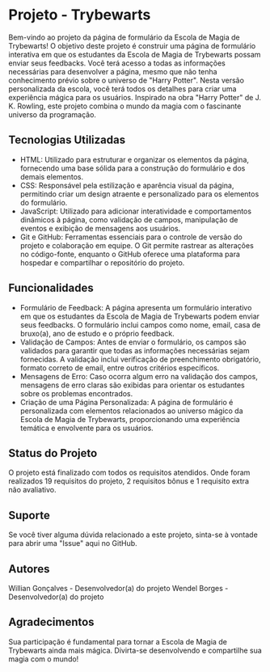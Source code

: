 # Projeto - Trybewarts

Bem-vindo ao projeto da página de formulário da Escola de Magia de Trybewarts! O objetivo deste projeto é construir uma página de formulário interativa em que os estudantes da Escola de Magia de Trybewarts possam enviar seus feedbacks. Você terá acesso a todas as informações necessárias para desenvolver a página, mesmo que não tenha conhecimento prévio sobre o universo de "Harry Potter". Nesta versão personalizada da escola, você terá todos os detalhes para criar uma experiência mágica para os usuários. Inspirado na obra "Harry Potter" de J. K. Rowling, este projeto combina o mundo da magia com o fascinante universo da programação.

## Tecnologias Utilizadas
- HTML: Utilizado para estruturar e organizar os elementos da página, fornecendo uma base sólida para a construção do formulário e dos demais elementos.
- CSS: Responsável pela estilização e aparência visual da página, permitindo criar um design atraente e personalizado para os elementos do formulário.
- JavaScript: Utilizado para adicionar interatividade e comportamentos dinâmicos à página, como validação de campos, manipulação de eventos e exibição de mensagens aos usuários.
- Git e GitHub: Ferramentas essenciais para o controle de versão do projeto e colaboração em equipe. O Git permite rastrear as alterações no código-fonte, enquanto o GitHub oferece uma plataforma para hospedar e compartilhar o repositório do projeto.

## Funcionalidades
- Formulário de Feedback: A página apresenta um formulário interativo em que os estudantes da Escola de Magia de Trybewarts podem enviar seus feedbacks. O formulário inclui campos como nome, email, casa de bruxo(a), ano de estudo e o próprio feedback.
- Validação de Campos: Antes de enviar o formulário, os campos são validados para garantir que todas as informações necessárias sejam fornecidas. A validação inclui verificação de preenchimento obrigatório, formato correto de email, entre outros critérios específicos.
- Mensagens de Erro: Caso ocorra algum erro na validação dos campos, mensagens de erro claras são exibidas para orientar os estudantes sobre os problemas encontrados.
- Criação de uma Página Personalizada: A página de formulário é personalizada com elementos relacionados ao universo mágico da Escola de Magia de Trybewarts, proporcionando uma experiência temática e envolvente para os usuários.

## Status do Projeto
O projeto está finalizado com todos os requisitos atendidos. Onde foram realizados 19 requisitos do projeto, 2 requisitos bônus e 1 requisito extra não avaliativo.

## Suporte
Se você tiver alguma dúvida relacionado a este projeto, sinta-se à vontade para abrir uma "Issue" aqui no GitHub.

## Autores
Willian Gonçalves - Desenvolvedor(a) do projeto
Wendel Borges - Desenvolvedor(a) do projeto

## Agradecimentos
Sua participação é fundamental para tornar a Escola de Magia de Trybewarts ainda mais mágica. Divirta-se desenvolvendo e compartilhe sua magia com o mundo!

<!-- # :construction: README em construção ! :construction:
Olá, Tryber!
Esse é apenas um arquivo inicial para o README do seu projeto.
É essencial que você preencha esse documento por conta própria, ok?
Não deixe de usar nossas dicas de escrita de README de projetos, e deixe sua criatividade brilhar!
:warning: IMPORTANTE: você precisa deixar nítido:
- quais arquivos/pastas foram desenvolvidos por você; 
- quais arquivos/pastas foram desenvolvidos por outra pessoa estudante;
- quais arquivos/pastas foram desenvolvidos pela Trybe.
-->